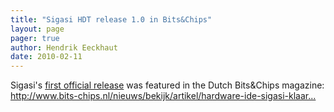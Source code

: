 ```yaml
---
title: "Sigasi HDT release 1.0 in Bits&Chips"
layout: page 
pager: true
author: Hendrik Eeckhaut
date: 2010-02-11
---
```

<div class="content">
<p>Sigasi's <a href="http://www.sigasi.com/update_20100113">first official release</a> was featured in the Dutch Bits&amp;Chips magazine: <a href="http://www.bits-chips.nl/nieuws/bekijk/artikel/hardware-ide-sigasi-klaar-voor-de-markt.html" title="http://www.bits-chips.nl/nieuws/bekijk/artikel/hardware-ide-sigasi-klaar-voor-de-markt.html" class="elf-external elf-icon">http://www.bits-chips.nl/nieuws/bekijk/artikel/hardware-ide-sigasi-klaar...</a></p>  </div>


